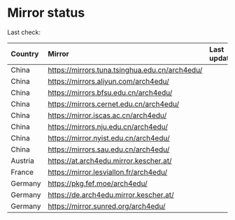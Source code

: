 <script src="./time.js"></script>
# Mirror status
Last check: <script type="text/javascript">localize(1711880277.2591481);</script>

|Country|Mirror|Last update|
|:------|:-----|:----------|
|China|https://mirrors.tuna.tsinghua.edu.cn/arch4edu/|<script type="text/javascript">localize(1711866713);</script>|
|China|https://mirrors.aliyun.com/arch4edu/|<script type="text/javascript">localize(1711866806);</script>|
|China|https://mirrors.bfsu.edu.cn/arch4edu/|<script type="text/javascript">localize(1711866806);</script>|
|China|https://mirrors.cernet.edu.cn/arch4edu/|<script type="text/javascript">localize(1711866806);</script>|
|China|https://mirror.iscas.ac.cn/arch4edu/|<script type="text/javascript">localize(1711866713);</script>|
|China|https://mirrors.nju.edu.cn/arch4edu/|<script type="text/javascript">localize(1711823684);</script>|
|China|https://mirror.nyist.edu.cn/arch4edu/|<script type="text/javascript">localize(1711823684);</script>|
|China|https://mirrors.sau.edu.cn/arch4edu/|<script type="text/javascript">localize(1711866806);</script>|
|Austria|https://at.arch4edu.mirror.kescher.at/|<script type="text/javascript">localize(1711866806);</script>|
|France|https://mirror.lesviallon.fr/arch4edu/|<script type="text/javascript">localize(1711866713);</script>|
|Germany|https://pkg.fef.moe/arch4edu/|<script type="text/javascript">localize(1711866806);</script>|
|Germany|https://de.arch4edu.mirror.kescher.at/|<script type="text/javascript">localize(1711866806);</script>|
|Germany|https://mirror.sunred.org/arch4edu/|<script type="text/javascript">localize(1711866806);</script>|

<script src="./tablefilter/tablefilter.js"></script>
<script src="./table.js"></script>